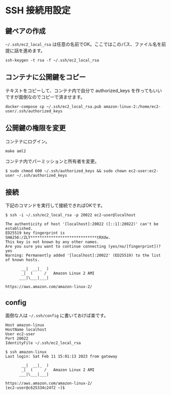 # SSH 接続用設定
## 鍵ペアの作成
`~/.ssh/ec2_local_rsa` は任意の名前でOK。ここではこのパス、ファイル名を前提に話を進めます。
```
ssh-keygen -t rsa -f ~/.ssh/ec2_local_rsa
```

## コンテナに公開鍵をコピー

テキストをコピーして、コンテナ内で自分で authorized_keys を作ってもいいですが面倒なのでコピーで済ませます。

```
docker-compose cp ~/.ssh/ec2_local_rsa.pub amazon-linux-2:/home/ec2-user/.ssh/authorized_keys
```

## 公開鍵の権限を変更

コンテナにログイン。
```
make aml2
```
コンテナ内でパーミッションと所有者を変更。
```
$ sudo chmod 600 ~/.ssh/authorized_keys && sudo chown ec2-user:ec2-user ~/.ssh/authorized_keys
```

## 接続

下記のコマンドを実行して接続できればOKです。
```
$ ssh -i ~/.ssh/ec2_local_rsa -p 20022 ec2-user@localhost
```

```
The authenticity of host '[localhost]:20022 ([::1]:20022)' can't be established.
ED25519 key fingerprint is SHA256:/ZLY*****************************tRXdw.
This key is not known by any other names.
Are you sure you want to continue connecting (yes/no/[fingerprint])? yes
Warning: Permanently added '[localhost]:20022' (ED25519) to the list of known hosts.

       __|  __|_  )
       _|  (     /   Amazon Linux 2 AMI
      ___|\___|___|

https://aws.amazon.com/amazon-linux-2/
```

## config

面倒な人は `~/.ssh/config` に書いておけば楽です。

```ssh-config
Host amazon-linux
HostName localhost
User ec2-user
Port 20022
IdentityFile ~/.ssh/ec2_local_rsa
```

```
$ ssh amazon-linux
Last login: Sat Feb 11 15:01:13 2023 from gateway

       __|  __|_  )
       _|  (     /   Amazon Linux 2 AMI
      ___|\___|___|

https://aws.amazon.com/amazon-linux-2/
[ec2-user@c625334c24f2 ~]$
```
